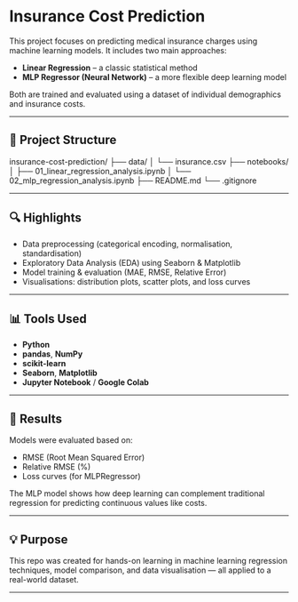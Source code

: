 # Insurance Cost Prediction

This project focuses on predicting medical insurance charges using machine learning models. It includes two main approaches:

- **Linear Regression** – a classic statistical method
- **MLP Regressor (Neural Network)** – a more flexible deep learning model

Both are trained and evaluated using a dataset of individual demographics and insurance costs.

---

## 📁 Project Structure

insurance-cost-prediction/
├── data/
│ └── insurance.csv
├── notebooks/
│ ├── 01_linear_regression_analysis.ipynb
│ └── 02_mlp_regression_analysis.ipynb
├── README.md
└── .gitignore

---

## 🔍 Highlights

- Data preprocessing (categorical encoding, normalisation, standardisation)
- Exploratory Data Analysis (EDA) using Seaborn & Matplotlib
- Model training & evaluation (MAE, RMSE, Relative Error)
- Visualisations: distribution plots, scatter plots, and loss curves

---

## 📊 Tools Used

- **Python**
- **pandas**, **NumPy**
- **scikit-learn**
- **Seaborn**, **Matplotlib**
- **Jupyter Notebook** / **Google Colab**

---

## 🔮 Results

Models were evaluated based on:
- RMSE (Root Mean Squared Error)
- Relative RMSE (%)
- Loss curves (for MLPRegressor)

The MLP model shows how deep learning can complement traditional regression for predicting continuous values like costs.

---

## 💡 Purpose

This repo was created for hands-on learning in machine learning regression techniques, model comparison, and data visualisation — all applied to a real-world dataset.

---




